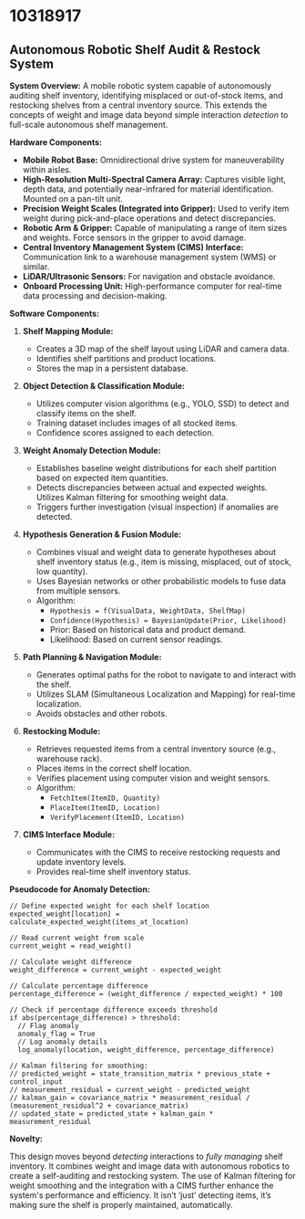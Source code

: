 # 10318917

## Autonomous Robotic Shelf Audit & Restock System

**System Overview:** A mobile robotic system capable of autonomously auditing shelf inventory, identifying misplaced or out-of-stock items, and restocking shelves from a central inventory source. This extends the concepts of weight and image data beyond simple interaction *detection* to full-scale autonomous shelf management.

**Hardware Components:**

*   **Mobile Robot Base:**  Omnidirectional drive system for maneuverability within aisles.
*   **High-Resolution Multi-Spectral Camera Array:**  Captures visible light, depth data, and potentially near-infrared for material identification.  Mounted on a pan-tilt unit.
*   **Precision Weight Scales (Integrated into Gripper):**  Used to verify item weight during pick-and-place operations and detect discrepancies.
*   **Robotic Arm & Gripper:**  Capable of manipulating a range of item sizes and weights.  Force sensors in the gripper to avoid damage.
*   **Central Inventory Management System (CIMS) Interface:**  Communication link to a warehouse management system (WMS) or similar.
*   **LiDAR/Ultrasonic Sensors:**  For navigation and obstacle avoidance.
*   **Onboard Processing Unit:**  High-performance computer for real-time data processing and decision-making.

**Software Components:**

1.  **Shelf Mapping Module:**
    *   Creates a 3D map of the shelf layout using LiDAR and camera data.
    *   Identifies shelf partitions and product locations.
    *   Stores the map in a persistent database.

2.  **Object Detection & Classification Module:**
    *   Utilizes computer vision algorithms (e.g., YOLO, SSD) to detect and classify items on the shelf.
    *   Training dataset includes images of all stocked items.
    *   Confidence scores assigned to each detection.

3.  **Weight Anomaly Detection Module:**
    *   Establishes baseline weight distributions for each shelf partition based on expected item quantities.
    *   Detects discrepancies between actual and expected weights.  Utilizes Kalman filtering for smoothing weight data.
    *   Triggers further investigation (visual inspection) if anomalies are detected.

4.  **Hypothesis Generation & Fusion Module:**
    *   Combines visual and weight data to generate hypotheses about shelf inventory status (e.g., item is missing, misplaced, out of stock, low quantity).
    *   Uses Bayesian networks or other probabilistic models to fuse data from multiple sensors.
    *   Algorithm:
        *   `Hypothesis = f(VisualData, WeightData, ShelfMap)`
        *   `Confidence(Hypothesis) = BayesianUpdate(Prior, Likelihood)`
        *   Prior: Based on historical data and product demand.
        *   Likelihood: Based on current sensor readings.

5.  **Path Planning & Navigation Module:**
    *   Generates optimal paths for the robot to navigate to and interact with the shelf.
    *   Utilizes SLAM (Simultaneous Localization and Mapping) for real-time localization.
    *   Avoids obstacles and other robots.

6.  **Restocking Module:**
    *   Retrieves requested items from a central inventory source (e.g., warehouse rack).
    *   Places items in the correct shelf location.
    *   Verifies placement using computer vision and weight sensors.
    *   Algorithm:
        *   `FetchItem(ItemID, Quantity)`
        *   `PlaceItem(ItemID, Location)`
        *   `VerifyPlacement(ItemID, Location)`

7.  **CIMS Interface Module:**
    *   Communicates with the CIMS to receive restocking requests and update inventory levels.
    *   Provides real-time shelf inventory status.

**Pseudocode for Anomaly Detection:**

```
// Define expected weight for each shelf location
expected_weight[location] = calculate_expected_weight(items_at_location)

// Read current weight from scale
current_weight = read_weight()

// Calculate weight difference
weight_difference = current_weight - expected_weight

// Calculate percentage difference
percentage_difference = (weight_difference / expected_weight) * 100

// Check if percentage difference exceeds threshold
if abs(percentage_difference) > threshold:
  // Flag anomaly
  anomaly_flag = True
  // Log anomaly details
  log_anomaly(location, weight_difference, percentage_difference)

// Kalman filtering for smoothing:
// predicted_weight = state_transition_matrix * previous_state + control_input
// measurement_residual = current_weight - predicted_weight
// kalman_gain = covariance_matrix * measurement_residual / (measurement_residual^2 + covariance_matrix)
// updated_state = predicted_state + kalman_gain * measurement_residual
```

**Novelty:**

This design moves beyond *detecting* interactions to *fully managing* shelf inventory. It combines weight and image data with autonomous robotics to create a self-auditing and restocking system. The use of Kalman filtering for weight smoothing and the integration with a CIMS further enhance the system's performance and efficiency. It isn’t ‘just’ detecting items, it’s making sure the shelf is properly maintained, automatically.
